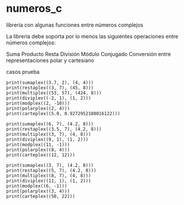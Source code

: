 # numeros_c
librería con algunas funciones entre números complejos

La librería debe soporta por lo menos las siguientes operaciones entre números complejos:

Suma
Producto
Resta
División
Módulo
Conjugado
Conversión entre representaciones polar y cartesiano

casos prueba

    print(sumaplex((3.7, 2), (4, 4)))
    print(restaplex((3, 7), (45, 8)))
    print(multiplex((53, 57), (424, 8)))
    print(diviplex((-2, 1), (1, 2)))
    print(modplex((2, -10)))
    print(polarplex((2, 4)))
    print(carteplex((5.0, 0.9272952180016122)))
    
    print(sumaplex((6, 7), (4.2, 8)))
    print(restaplex((3.5, 7), (4.2, 8)))
    print(multiplex((3, 7), (4, 8)))
    print(diviplex((9, 1), (1, 2)))
    print(modplex((11, -1)))
    print(polarplex((8, 4)))
    print(carteplex((12, 12)))
    
    print(sumaplex((3, 7), (4.2, 8)))
    print(restaplex((5, 7), (4.2, 8)))
    print(multiplex((8, 7), (4, 8)))
    print(diviplex((11, 1), (1, 2)))
    print(modplex((6, -1)))
    print(polarplex((3, 4)))
    print(carteplex((50, 22)))
